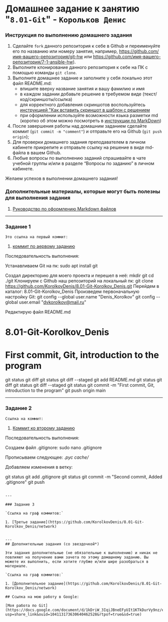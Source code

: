# Домашнее задание к занятию "`8.01-Git`" - `Корольков Денис`


### Инструкция по выполнению домашнего задания

   1. Сделайте `fork` данного репозитория к себе в Github и переименуйте его по названию или номеру занятия, например, https://github.com/имя-вашего-репозитория/git-hw или  https://github.com/имя-вашего-репозитория/7-1-ansible-hw).
   2. Выполните клонирование данного репозитория к себе на ПК с помощью команды `git clone`.
   3. Выполните домашнее задание и заполните у себя локально этот файл README.md:
      - впишите вверху название занятия и вашу фамилию и имя
      - в каждом задании добавьте решение в требуемом виде (текст/код/скриншоты/ссылка)
      - для корректного добавления скриншотов воспользуйтесь [инструкцией "Как вставить скриншот в шаблон с решением](https://github.com/netology-code/sys-pattern-homework/blob/main/screen-instruction.md)
      - при оформлении используйте возможности языка разметки md (коротко об этом можно посмотреть в [инструкции  по MarkDown](https://github.com/netology-code/sys-pattern-homework/blob/main/md-instruction.md))
   4. После завершения работы над домашним заданием сделайте коммит (`git commit -m "comment"`) и отправьте его на Github (`git push origin`);
   5. Для проверки домашнего задания преподавателем в личном кабинете прикрепите и отправьте ссылку на решение в виде md-файла в вашем Github.
   6. Любые вопросы по выполнению заданий спрашивайте в чате учебной группы и/или в разделе “Вопросы по заданию” в личном кабинете.
   
Желаем успехов в выполнении домашнего задания!
   
### Дополнительные материалы, которые могут быть полезны для выполнения задания

1. [Руководство по оформлению Markdown файлов](https://gist.github.com/Jekins/2bf2d0638163f1294637#Code)

---

### Задание 1

`Это ссылка на первый коммит:`

1. [коммит по аервому заданию](https://github.com/KorolkovDenis/8.01-Git-Korolkov_Denis/commit/0220beaea039b1063f8ec9a30a93b0d128dc0c55)

Последовательность выполнения:

Устанавливаем Git на пк:
sudo apt install git

Создал директорию для моего проекта и перешел в неё: 
mkdir git
сd ./git
Клонируем с Github наш репозиторий на локальный пк:
git clone https://github.com/KorolkovDenis/8.01-Git-Korolkov_Denis.git
Перейдем в каталог: 8.01-Git-Korolkov_Denis
Произведем первоначальную настройку Git:
git config --global user.name "Denis_Korolkov"
git config --global user.email "dvkorolkov@mail.ru"

Редактирую файл README.md
# 8.01-Git-Korolkov_Denis
# First commit, Git, introduction to the program

git status
git diff
git status
git diff --staged
git add README.md
git status
git diff
git status
git diff --staged
git status
git commit -m "First commit, Git, introduction to the program"
git push origin main

---

### Задание 2

`Ссылка на коммит:`

1. [Коммит ко второму заданию](https://github.com/KorolkovDenis/8.01-Git-Korolkov_Denis/commit/f4d4417c4201038d3fb85aba90d486d8cdd92c68)

Последовательность выполнения:

Создаем файл .gitignore:
sudo nano .gitignore

Прописываем следующее:
*.рус
cache/*

Добавляем изменения в ветку:

git status
git add .gitignore
git status
git commit -m "Second commit, Added .gitignore"
git push

```

---

### Задание 3

`Ссылка на граф коммитов:`

1. [Третье задание](https://github.com/KorolkovDenis/8.01-Git-Korolkov_Denis/network)


---
## Дополнительные задания (со звездочкой*)

Эти задания дополнительные (не обязательные к выполнению) и никак не повлияют на получение вами зачета по этому домашнему заданию. Вы можете их выполнить, если хотите глубже и/или шире разобраться в материале.

`Ссылка на граф коммитов:`

1. [Дополнительное задание](https://github.com/KorolkovDenis/8.01-Git-Korolkov_Denis/network)

## Ссылка на мою работу в Google:

[Моя работа по Git](https://docs.google.com/document/d/1kDriW_3IqiJBneEFyUIt1KTkDurVy9nz/edit?usp=share_link&ouid=104113173630640462528&rtpof=true&sd=true)
